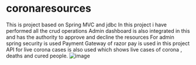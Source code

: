 # coronaresources
This is project based on Spring MVC and jdbc
In this project i have performed all the crud operations 
Admin dashboard is also integrated in this and has the authority to approve and decline the resources
For admin spring security is used
Payment Gateway of razor pay is used in this project
API  for live corona cases is also used which shows live cases of corona , deaths and cured people.
![image](https://user-images.githubusercontent.com/64886059/122117307-5723e400-ce44-11eb-8cd6-6dc410720834.png)
